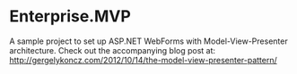 Enterprise.MVP
==============

A sample project to set up ASP.NET WebForms with Model-View-Presenter architecture.
Check out the accompanying blog post at: http://gergelykoncz.com/2012/10/14/the-model-view-presenter-pattern/